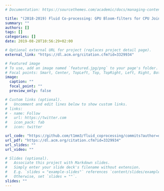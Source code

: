 ```yaml
---
# Documentation: https://sourcethemes.com/academic/docs/managing-content/

title: "(2018-2019) Fluid Co-processing: GPU Bloom-filters for CPU Joins"
summary: ""
authors: []
tags: []
categories: []
date: 2019-08-28T10:56:29+02:00

# Optional external URL for project (replaces project detail page).
external_link: "https://dl.acm.org/citation.cfm?id=3329934"

# Featured image
# To use, add an image named `featured.jpg/png` to your page's folder.
# Focal points: Smart, Center, TopLeft, Top, TopRight, Left, Right, BottomLeft, Bottom, BottomRight.
image:
  caption: ""
  focal_point: ""
  preview_only: false

# Custom links (optional).
#   Uncomment and edit lines below to show custom links.
# links:
# - name: Follow
#   url: https://twitter.com
#   icon_pack: fab
#   icon: twitter

url_code: "https://github.com/t1mm3/fluid_coprocessing/commits?author=diegomestre2"
url_pdf: "https://dl.acm.org/citation.cfm?id=3329934"
url_slides: ""
url_video: ""

# Slides (optional).
#   Associate this project with Markdown slides.
#   Simply enter your slide deck's filename without extension.
#   E.g. `slides = "example-slides"` references `content/slides/example-slides.md`.
#   Otherwise, set `slides = ""`.
slides: ""
---
```

